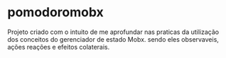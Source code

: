 # pomodoromobx

Projeto criado com o intuito de  me aprofundar nas praticas da utilização dos conceitos do gerenciador de estado Mobx.
sendo eles observaveis, ações reações e efeitos colaterais.
